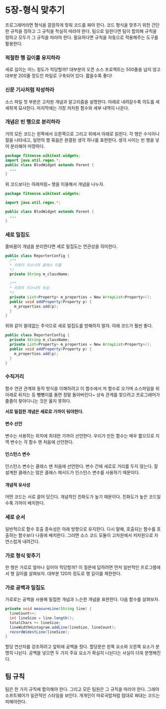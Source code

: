 5장-형식 맞추기
===================================================

프로그래머라면 형식을 깔끔하게 맞춰 코드를 짜야 한다. 코드 형식을 맞추기 위한 간단한 규칙을 정하고 그 규칙을 착실히 따라야 한다. 팀으로 일한다면 팀이 합의해 규칙을 정하고 모두가 그 규칙을 따라야 한다. 필요하다면 규칙을 자동으로 적용해주는 도구를 활용한다.

### 적절한 행 길이를 유지하라
세로 길이는 어느 정도가 적당할까? 대부분의 오픈 소스 프로젝트는 500줄을 넘지 않고 대부분 200줄 정도인 파일로 구축되어 있다. 짧을수록 좋다!

### 신문 기사처럼 작성하라
소스 파일 첫 부분은 고차원 개념과 알고리즘을 설명한다. 아래로 내려갈수록 의도를 세세하게 묘사한다. 마지막에는 가장 저차원 함수와 세부 내역이 나온다.

### 개념은 빈 행으로 분리하라
거의 모든 코드는 왼쪽에서 오른쪽으로 그리고 위에서 아래로 읽힌다. 각 행은 수식이나 절을 나타내고, 일련의 행 묶음은 완결된 생각 하나를 표현한다. 생각 사이는 빈 행을 넣어 분리해야 마땅하다.

```Java
package fitnesse.wikitext.widgets;
import java.util.reges.*;
public class BlodWidget extends Parent {
  ...
}
```

위 코드보다는 아래처럼~ 행을 이용해서 개념을 나누자.

```Java
package fitnesse.wikitext.widgets;

import java.util.reges.*;

public class BlodWidget extends Parent {
  ...
}
```


### 세로 밀집도
줄바꿈이 개념을 분리한다면 세로 밀집도는 연관성을 의미한다.

```Java
public class ReporterConfig {
  /**
  * 리포터 리스너의 클래스 이름
  */
  private String m_className;

  /**
  * 리포트 리스너의 속성
  */
  private List<Property> m_properties = New ArrayList<Property>();
  public void addProperty(Property p) {
    m_properties.add(p);
  }
}
```

위와 같이 쓸데없는 주석으로 세로 밀집도를 방해하지 말자. 아래 코드가 훨씬 좋다.

```Java
public class ReporterConfig {
  private String m_className;
  private List<Property> m_properties = New ArrayList<Property>();
  public void addProperty(Property p) {
    m_properties.add(p);
  }
}
```

### 수직거리
함수 연관 관계와 동작 방식을 이해하려고 이 함수에서 저 함수로 오가며 소스파일을 위아래로 뒤지는 등 뺑뺑이를 돌면 정말 돌아버린다~
상속 관계를 찾으려고 프로그래머가 줄줄이 찾아다니는 것은 옳지 못하다.

**서로 밀접한 개념은 세로로 가까이 둬야한다.**

#### 변수 선언
변수는 사용하는 위치에 최대한 가까이 선언한다. 우리가 만든 함수는 매우 짧으므로 지역 변수는 각 함수 맨 처음에 선언한다.

#### 인스턴스 변수
인스턴스 변수는 클래스 맨 처음에 선언한다. 변수 간에 새로로 거리를 두지 않는다. 잘 설계한 클래스는 많은 클래스 메서드가 인스턴스 변수를 사용하기 때문이다.

#### 개념적 유사성
어떤 코드는 서로 끌어 당긴다. 개념적인 친화도가 높기 때문이다. 친화도가 높은 코드일수록 가까이 배치한다.

### 세로 순서
일반적으로 함수 호출 종속성은 아래 방향으로 유지한다. 다시 말해, 호출되는 함수를 호출하는 함수보다 나중에 배치한다. 그러면 소스 코드 모듈이 고차원에서 저차원으로 자연스럽게 내려간다.

### 가로 형식 맞추기
한 행은 가로로 얼마나 길어야 적당할까?
이 질문에 답하려면 먼저 일반적인 프로그램에서 행 길이를 살펴보자.
대부분 120자 정도로 행 길이를 제한한다.

### 가로 공백과 밀집도
가로로는 공백을 사용해 밀접한 개념과 느슨한 개념을 표현한다. 다음 함수를 살펴보자.

```Java
private void measureLine(String line) {
  lineCount++;
  int lineSize = line.length();
  totalChars += lineSize;
  lineWidthHistogram.addLine(lineSize, lineCount);
  recordWidestLine(lineSize);
}
```

할당 연산자를 강조하려고 앞뒤에 공백을 줬다. 할당문은 왼쪽 요소와 오른쪽 요소가 분명히 나뉜다. 공백을 넣으면 두 가지 주요 요소가 확실히 나뉜다는 사실이 더욱 분명해진다.

## 팀 규칙
팀은 한 가지 규칙에 합의해야 한다. 그리고 모든 팀원은 그 규칙을 따라야 한다. 그래야 소프트웨어가 일관적인 스타일을 보인다. 개개인이 따로국밥처럼 맘대로 짜대는 코드는 피해야한다.
